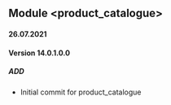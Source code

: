 ## Module <product_catalogue>

#### 26.07.2021
#### Version 14.0.1.0.0
##### ADD
- Initial commit for product_catalogue
